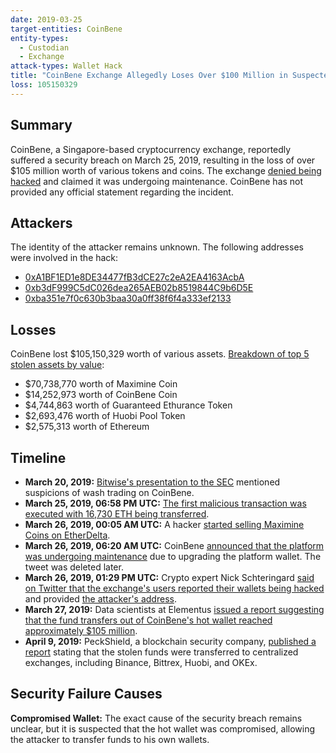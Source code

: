 ```yaml
---
date: 2019-03-25
target-entities: CoinBene
entity-types:
  - Custodian
  - Exchange
attack-types: Wallet Hack
title: "CoinBene Exchange Allegedly Loses Over $100 Million in Suspected Hack"
loss: 105150329
---
```


## Summary

CoinBene, a Singapore-based cryptocurrency exchange, reportedly suffered a security breach on March 25, 2019, resulting in the loss of over $105 million worth of various tokens and coins. The exchange [denied being hacked](https://cointelegraph.com/news/over-100-million-missing-coinbene-claims-maintenance-a-month-of-questions-point-toward-a-hack) and claimed it was undergoing maintenance. CoinBene has not provided any official statement regarding the incident.

## Attackers

The identity of the attacker remains unknown. The following addresses were involved in the hack:

- [0xA1BF1ED1e8DE34477fB3dCE27c2eA2EA4163AcbA](https://etherscan.io/address/0xa1bf1ed1e8de34477fb3dce27c2ea2ea4163acba)
- [0xb3dF999C5dC026dea265AEB02b8519844C9b6D5E](https://etherscan.io/address/0xb3dF999C5dC026dea265AEB02b8519844C9b6D5E)
- [0xba351e7f0c630b3baa30a0ff38f6f4a333ef2133](https://etherscan.io/address/0xba351e7f0c630b3baa30a0ff38f6f4a333ef2133)

## Losses

CoinBene lost $105,150,329 worth of various assets. [Breakdown of top 5 stolen assets by value](https://github.com/elementus-io/coinbene-analysis#market-value-of-assets-withdrawn):

- $70,738,770 worth of Maximine Coin
- $14,252,973 worth of CoinBene Coin
- $4,744,863 worth of Guaranteed Ethurance Token
- $2,693,476 worth of Huobi Pool Token
- $2,575,313 worth of Ethereum

## Timeline

- **March 20, 2019:** [Bitwise's presentation to the SEC](https://www.sec.gov/comments/sr-nysearca-2019-01/srnysearca201901-5164833-183434.pdf) mentioned suspicions of wash trading on CoinBene.
- **March 25, 2019, 06:58 PM UTC:** [The first malicious transaction was executed with 16,730 ETH being transferred](https://etherscan.io/tx/0x25b17ec7e8eff42387698f67d7a9482ab175b416cc6ea999041f8b652cd1579c).
- **March 26, 2019, 00:05 AM UTC:** A hacker [started selling Maximine Coins on EtherDelta](https://etherscan.io/tx/0xb055252a55f17c3f3421838df23dac5f83ad5ca4491e879c342a7ad0d6046a39).
- **March 26, 2019, 06:20 AM UTC:** CoinBene [announced that the platform was undergoing maintenance](http://web.archive.org/web/20200401054024/https://twitter.com/CoinBene/status/1110531859539070977) due to upgrading the platform wallet. The tweet was deleted later.
- **March 26, 2019, 01:29 PM UTC:** Crypto expert Nick Schteringard [said on Twitter that the exchange's users reported their wallets being hacked](https://twitter.com/schteringard/status/1110534136698159110) and provided [the attacker's address](https://etherscan.io/address/0x6585329751de1140d68bd6cad1b46ebec1131f75).
- **March 27, 2019:** Data scientists at Elementus [issued a report suggesting that the fund transfers out of CoinBene's hot wallet reached approximately $105 million](https://www.elementus.io/blog-post/coinbene-analysis).
- **April 9, 2019:** PeckShield, a blockchain security company, [published a report](https://peckshield.medium.com/coinbene-incident-investigation-report-6d4a3ed3b715) stating that the stolen funds were transferred to centralized exchanges, including Binance, Bittrex, Huobi, and OKEx.

## Security Failure Causes

**Compromised Wallet:** The exact cause of the security breach remains unclear, but it is suspected that the hot wallet was compromised, allowing the attacker to transfer funds to his own wallets.
